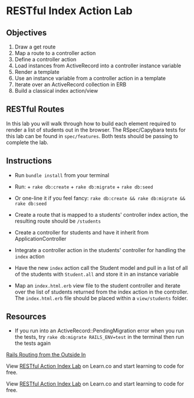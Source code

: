 # RESTful Index Action Lab

## Objectives

1. Draw a get route
2. Map a route to a controller action
3. Define a controller action
4. Load instances from ActiveRecord into a controller instance variable
5. Render a template
6. Use an instance variable from a controller action in a template
7. Iterate over an ActiveRecord collection in ERB
8. Build a classical index action/view

## RESTful Routes

In this lab you will walk through how to build each element required to render a list of students out in the browser. The RSpec/Capybara tests for this lab can be found in `spec/features`. Both tests should be passing to complete the lab.

## Instructions

- Run `bundle install` from your terminal

- Run: + `rake db:create` + `rake db:migrate` + `rake db:seed`

- Or one-line it if you feel fancy: `rake db:create && rake db:migrate && rake db:seed`

- Create a route that is mapped to a students' controller index action, the resulting route should be `/students`

- Create a controller for students and have it inherit from
  ApplicationController

- Integrate a controller action in the students' controller for handling the
  `index` action

- Have the new `index` action call the Student model and pull in a list of all  of the students with `Student.all` and store it in an instance variable

- Map an `index.html.erb` view file to the student controller and iterate over the  list of students returned from the index action in the controller. The `index.html.erb` file should be placed within a `view/students` folder.

## Resources

- If you run into an ActiveRecord::PendingMigration error when you run the
  tests, try `rake db:migrate RAILS_ENV=test` in the terminal then run the tests
  again

[Rails Routing from the Outside In](http://edgeguides.rubyonrails.org/routing.html)

<p class='util--hide'>View <a href='https://learn.co/lessons/rails-restful-index-action-lab'>RESTful Action Index Lab</a> on Learn.co and start learning to code for free.</p>

<p data-visibility='hidden'>View <a href='https://learn.co/lessons/rails-restful-index-action-lab'>RESTful Action Index Lab</a> on Learn.co and start learning to code for free.</p>
